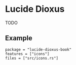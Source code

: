 # Lucide Dioxus

TODO

## Example

```toml,trunk
package = "lucide-dioxus-book"
features = ["icons"]
files = ["src/icons.rs"]
```
